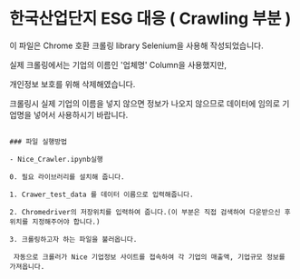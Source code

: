 # 한국산업단지 ESG 대응 ( Crawling 부분 )

이 파일은 Chrome 호환 크롤링 library Selenium을 사용해 작성되었습니다.

실제 크롤링에서는 기업의 이름인 '업체명' Column을 사용했지만, 

개인정보 보호를 위해 삭제해였습니다.

크롤링시 실제 기업의 이름을 넣지 않으면 정보가 나오지 않으므로 데이터에 임의로 기업명을 넣어서 사용하시기 바랍니다.

```

### 파일 실행방법 

- Nice_Crawler.ipynb실행

0. 필요 라이브러리를 설치해 줍니다.

1. Crawer_test_data 를 데이터 이름으로 입력해줍니다.

2. Chromedriver의 저장위치를 입력하여 줍니다.(이 부분은 직접 검색하여 다운받으신 후 위치를 지정해주어야 합니다.)

3. 크롤링하고자 하는 파일을 불러옵니다.

```


```
 자동으로 크롤러가 Nice 기업정보 사이트를 접속하여 각 기업의 매출액, 기업규모 정보를 가져옵니다.
```
